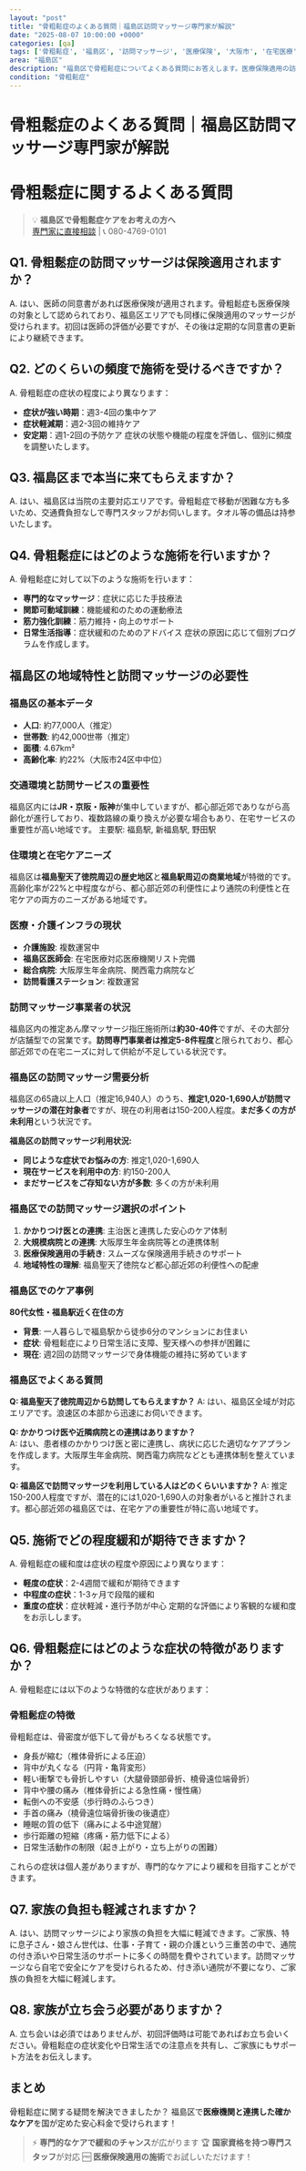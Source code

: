 ```yaml
---
layout: "post"
title: "骨粗鬆症のよくある質問｜福島区訪問マッサージ専門家が解説"
date: "2025-08-07 10:00:00 +0000"
categories: [qa]
tags: ['骨粗鬆症', '福島区', '訪問マッサージ', '医療保険', '大阪市', '在宅医療']
area: "福島区"
description: "福島区で骨粗鬆症についてよくある質問にお答えします。医療保険適用の訪問マッサージの疑問から症状の基礎知識まで専門家が詳しく解説。"
condition: "骨粗鬆症"
---
```


# 骨粗鬆症のよくある質問｜福島区訪問マッサージ専門家が解説



# 骨粗鬆症に関するよくある質問

> 💡 **福島区で骨粗鬆症ケアをお考えの方へ**  
> [専門家に直接相談](https://peraichi.com/landing_pages/view/himawari-massage/) | 📞 080-4769-0101

## Q1. 骨粗鬆症の訪問マッサージは保険適用されますか？
A. はい、医師の同意書があれば医療保険が適用されます。骨粗鬆症も医療保険の対象として認められており、福島区エリアでも同様に保険適用のマッサージが受けられます。初回は医師の評価が必要ですが、その後は定期的な同意書の更新により継続できます。

## Q2. どのくらいの頻度で施術を受けるべきですか？
A. 骨粗鬆症の症状の程度により異なります：
- **症状が強い時期**：週3-4回の集中ケア
- **症状軽減期**：週2-3回の維持ケア
- **安定期**：週1-2回の予防ケア
症状の状態や機能の程度を評価し、個別に頻度を調整いたします。

## Q3. 福島区まで本当に来てもらえますか？
A. はい、福島区は当院の主要対応エリアです。骨粗鬆症で移動が困難な方も多いため、交通費負担なしで専門スタッフがお伺いします。タオル等の備品は持参いたします。

## Q4. 骨粗鬆症にはどのような施術を行いますか？
A. 骨粗鬆症に対して以下のような施術を行います：
- **専門的なマッサージ**：症状に応じた手技療法
- **関節可動域訓練**：機能緩和のための運動療法
- **筋力強化訓練**：筋力維持・向上のサポート
- **日常生活指導**：症状緩和のためのアドバイス
症状の原因に応じて個別プログラムを作成します。
## 福島区の地域特性と訪問マッサージの必要性

### 福島区の基本データ
- **人口**: 約77,000人（推定）
- **世帯数**: 約42,000世帯（推定）
- **面積**: 4.67km²
- **高齢化率**: 約22%（大阪市24区中中位）

### 交通環境と訪問サービスの重要性
福島区内には**JR・京阪・阪神**が集中していますが、都心部近郊でありながら高齢化が進行しており、複数路線の乗り換えが必要な場合もあり、在宅サービスの重要性が高い地域です。
主要駅: 福島駅, 新福島駅, 野田駅

### 住環境と在宅ケアニーズ
福島区は**福島聖天了徳院周辺の歴史地区**と**福島駅周辺の商業地域**が特徴的です。高齢化率が22%と中程度ながら、都心部近郊の利便性により通院の利便性と在宅ケアの両方のニーズがある地域です。

### 医療・介護インフラの現状
- **介護施設**: 複数運営中
- **福島区医師会**: 在宅医療対応医療機関リスト完備
- **総合病院**: 大阪厚生年金病院、関西電力病院など
- **訪問看護ステーション**: 複数運営

### 訪問マッサージ事業者の状況
福島区内の推定あん摩マッサージ指圧施術所は**約30-40件**ですが、その大部分が店舗型での営業です。**訪問専門事業者は推定5-8件程度**と限られており、都心部近郊での在宅ニーズに対して供給が不足している状況です。

### 福島区の訪問マッサージ需要分析
福島区の65歳以上人口（推定16,940人）のうち、**推定1,020-1,690人が訪問マッサージの潜在対象者**ですが、現在の利用者は150-200人程度。**まだ多くの方が未利用**という状況です。

**福島区の訪問マッサージ利用状況:**
- **同じような症状でお悩みの方**: 推定1,020-1,690人
- **現在サービスを利用中の方**: 約150-200人  
- **まだサービスをご存知ない方が多数**: 多くの方が未利用

### 福島区での訪問マッサージ選択のポイント
1. **かかりつけ医との連携**: 主治医と連携した安心のケア体制
2. **大規模病院との連携**: 大阪厚生年金病院等との連携体制
3. **医療保険適用の手続き**: スムーズな保険適用手続きのサポート
4. **地域特性の理解**: 福島聖天了徳院など都心部近郊の利便性への配慮

### 福島区でのケア事例
**80代女性・福島駅近く在住の方**
- **背景**: 一人暮らしで福島駅から徒歩6分のマンションにお住まい
- **症状**: 骨粗鬆症により日常生活に支障、聖天様への参拝が困難に
- **現在**: 週2回の訪問マッサージで身体機能の維持に努めています

### 福島区でよくある質問
**Q: 福島聖天了徳院周辺から訪問してもらえますか？**
A: はい、福島区全域が対応エリアです。浪速区の本部から迅速にお伺いできます。

**Q: かかりつけ医や近隣病院との連携はありますか？**  
A: はい、患者様のかかりつけ医と密に連携し、病状に応じた適切なケアプランを作成します。大阪厚生年金病院、関西電力病院などとも連携体制を整えています。

**Q: 福島区で訪問マッサージを利用している人はどのくらいいますか？**
A: 推定150-200人程度ですが、潜在的には1,020-1,690人の対象者がいると推計されます。都心部近郊の福島区では、在宅ケアの重要性が特に高い地域です。
## Q5. 施術でどの程度緩和が期待できますか？
A. 骨粗鬆症の緩和度は症状の程度や原因により異なります：
- **軽度の症状**：2-4週間で緩和が期待できます
- **中程度の症状**：1-3ヶ月で段階的緩和
- **重度の症状**：症状軽減・進行予防が中心
定期的な評価により客観的な緩和度をお示しします。

## Q6. 骨粗鬆症にはどのような症状の特徴がありますか？
A. 骨粗鬆症には以下のような特徴的な症状があります：

### 骨粗鬆症の特徴
骨粗鬆症は、骨密度が低下して骨がもろくなる状態です。
- 身長が縮む（椎体骨折による圧迫）
- 背中が丸くなる（円背・亀背変形）
- 軽い衝撃でも骨折しやすい（大腿骨頸部骨折、橈骨遠位端骨折）
- 背中や腰の痛み（椎体骨折による急性痛・慢性痛）
- 転倒への不安感（歩行時のふらつき）
- 手首の痛み（橈骨遠位端骨折後の後遺症）
- 睡眠の質の低下（痛みによる中途覚醒）
- 歩行距離の短縮（疼痛・筋力低下による）
- 日常生活動作の制限（起き上がり・立ち上がりの困難）

これらの症状は個人差がありますが、専門的なケアにより緩和を目指すことができます。

## Q7. 家族の負担も軽減されますか？
A. はい、訪問マッサージにより家族の負担を大幅に軽減できます。ご家族、特に息子さん・娘さん世代は、仕事・子育て・親の介護という三重苦の中で、通院の付き添いや日常生活のサポートに多くの時間を費やされています。訪問マッサージなら自宅で安全にケアを受けられるため、付き添い通院が不要になり、ご家族の負担を大幅に軽減します。

## Q8. 家族が立ち会う必要がありますか？
A. 立ち会いは必須ではありませんが、初回評価時は可能であればお立ち会いください。骨粗鬆症の症状変化や日常生活での注意点を共有し、ご家族にもサポート方法をお伝えします。

## まとめ
骨粗鬆症に関する疑問を解決できましたか？
福島区で**医療機関と連携した確かなケア**を国が定めた安心料金で受けられます！

> ⚡ **専門的なケアで緩和のチャンス**が広がります
> 🏆 **国家資格を持つ専門スタッフ**が対応
> 🆓 **医療保険適用の施術**でお試しいただけます！
